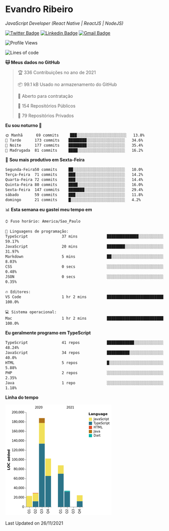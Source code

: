 # Evandro **Ribeiro**

*JavaScript Developer (React Native | ReactJS | NodeJS)*

[![Twitter Badge](https://img.shields.io/badge/-@ribeiroevandro-201B2D?style=flat-square&labelColor=201B2D&logo=twitter&logoColor=white&link=https://twitter.com/ribeiroevandro)](https://twitter.com/ribeiroevandro) 
[![Linkedin Badge](https://img.shields.io/badge/-Evandro%20Ribeiro-201B2D?style=flat-square&logo=Linkedin&logoColor=white&link=https://www.linkedin.com/in/ribeiroevandro)](https://www.linkedin.com/in/ribeiroevandro) 
[![Gmail Badge](https://img.shields.io/badge/-oi@ribeiroevandro.com.br-201B2D?style=flat-square&logo=Gmail&logoColor=white&link=mailto:oi@ribeiroevandro.com.br)](mailto:oi@ribeiroevandro.com.br)


<!--START_SECTION:waka-->
![Profile Views](http://img.shields.io/badge/Visualizac%C3%B5es%20do%20perfil-2-blue)

![Lines of code](https://img.shields.io/badge/Desde%20o%20Hello%20World%20eu%20escrevi-488851%20linhas%20de%20c%C3%B3digo-blue)

**🐱 Meus dados no GitHub** 

> 🏆 336 Contribuições no ano de 2021
 > 
> 📦 99.1 kB Usado no armazenamento do GitHub 
 > 
> 💼 Aberto para contratação
 > 
> 📜 154 Repositórios Públicos 
 > 
> 🔑 79 Repositórios Privados  
 > 
**Eu sou noturno 🦉** 

```text
🌞 Manhã      69 commits     ███░░░░░░░░░░░░░░░░░░░░░░   13.8% 
🌆 Tarde      173 commits    ████████░░░░░░░░░░░░░░░░░   34.6% 
🌃 Noite      177 commits    ████████░░░░░░░░░░░░░░░░░   35.4% 
🌙 Madrugada  81 commits     ████░░░░░░░░░░░░░░░░░░░░░   16.2%

```
📅 **Sou mais produtivo em Sexta-Feira** 

```text
Segunda-Feira50 commits     ██░░░░░░░░░░░░░░░░░░░░░░░   10.0% 
Terça-Feira  71 commits     ███░░░░░░░░░░░░░░░░░░░░░░   14.2% 
Quarta-Feira 72 commits     ███░░░░░░░░░░░░░░░░░░░░░░   14.4% 
Quinta-Feira 80 commits     ████░░░░░░░░░░░░░░░░░░░░░   16.0% 
Sexta-Feira  147 commits    ███████░░░░░░░░░░░░░░░░░░   29.4% 
sábado       59 commits     ███░░░░░░░░░░░░░░░░░░░░░░   11.8% 
domingo      21 commits     █░░░░░░░░░░░░░░░░░░░░░░░░   4.2%

```


📊 **Esta semana eu gastei meu tempo em** 

```text
⌚︎ Fuso horário: America/Sao_Paulo

💬 Linguagens de programação: 
TypeScript               37 mins             ██████████████░░░░░░░░░░░   59.17% 
JavaScript               20 mins             ████████░░░░░░░░░░░░░░░░░   31.97% 
Markdown                 5 mins              ██░░░░░░░░░░░░░░░░░░░░░░░   8.03% 
CSS                      0 secs              ░░░░░░░░░░░░░░░░░░░░░░░░░   0.48% 
JSON                     0 secs              ░░░░░░░░░░░░░░░░░░░░░░░░░   0.35%

🔥 Editores: 
VS Code                  1 hr 2 mins         █████████████████████████   100.0%

💻 Sistema operacional: 
Mac                      1 hr 2 mins         █████████████████████████   100.0%

```

**Eu geralmente programo em TypeScript** 

```text
TypeScript               41 repos            ████████████░░░░░░░░░░░░░   48.24% 
JavaScript               34 repos            ██████████░░░░░░░░░░░░░░░   40.0% 
HTML                     5 repos             █░░░░░░░░░░░░░░░░░░░░░░░░   5.88% 
PHP                      2 repos             ░░░░░░░░░░░░░░░░░░░░░░░░░   2.35% 
Java                     1 repo              ░░░░░░░░░░░░░░░░░░░░░░░░░   1.18%

```


**Linha do tempo**

![Chart not found](https://raw.githubusercontent.com/ribeiroevandro/ribeiroevandro/master/charts/bar_graph.png) 


 Last Updated on 26/11/2021
<!--END_SECTION:waka-->
